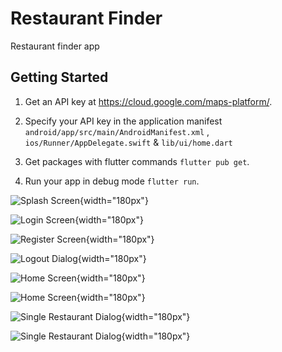 # Restaurant Finder

Restaurant finder app

## Getting Started

1. Get an API key at https://cloud.google.com/maps-platform/.

2. Specify your API key in the application manifest ```android/app/src/main/AndroidManifest.xml``` , ```ios/Runner/AppDelegate.swift``` & ```lib/ui/home.dart```

3. Get packages with flutter commands ```flutter pub get```.

4. Run your app in debug mode ```flutter run```.


![Splash Screen](/screenshots/screenshot1.png?raw=true "Splash Screen"){width="180px"}

![Login Screen](/screenshots/screenshot2.png?raw=true "Login Screen"){width="180px"}

![Register Screen](/screenshots/screenshot3.png?raw=true "Register Screen"){width="180px"}

![Logout Dialog](/screenshots/screenshot4.png?raw=true "Logout Dialog"){width="180px"}

![Home Screen](/screenshots/screenshot5.png?raw=true "Home Screen"){width="180px"}

![Home Screen](/screenshots/screenshot6.png?raw=true "Home Screen"){width="180px"}

![Single Restaurant Dialog](/screenshots/screenshot7.png?raw=true "Single Restaurant Dialog"){width="180px"}

![Single Restaurant Dialog](/screenshots/screenshot8.png?raw=true "Single Restaurant Dialog"){width="180px"}

